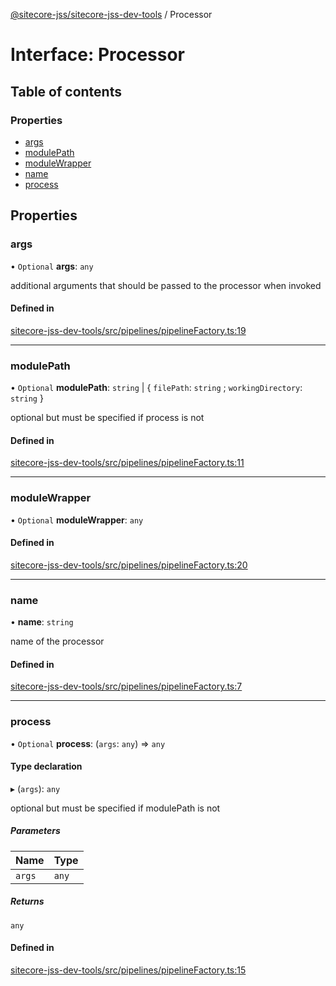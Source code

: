 [@sitecore-jss/sitecore-jss-dev-tools](../README.md) / Processor

# Interface: Processor

## Table of contents

### Properties

- [args](Processor.md#args)
- [modulePath](Processor.md#modulepath)
- [moduleWrapper](Processor.md#modulewrapper)
- [name](Processor.md#name)
- [process](Processor.md#process)

## Properties

### args

• `Optional` **args**: `any`

additional arguments that should be passed to the processor when invoked

#### Defined in

[sitecore-jss-dev-tools/src/pipelines/pipelineFactory.ts:19](https://github.com/Sitecore/jss/blob/1e6cbdd9f/packages/sitecore-jss-dev-tools/src/pipelines/pipelineFactory.ts#L19)

___

### modulePath

• `Optional` **modulePath**: `string` \| \{ `filePath`: `string` ; `workingDirectory`: `string`  }

optional but must be specified if process is not

#### Defined in

[sitecore-jss-dev-tools/src/pipelines/pipelineFactory.ts:11](https://github.com/Sitecore/jss/blob/1e6cbdd9f/packages/sitecore-jss-dev-tools/src/pipelines/pipelineFactory.ts#L11)

___

### moduleWrapper

• `Optional` **moduleWrapper**: `any`

#### Defined in

[sitecore-jss-dev-tools/src/pipelines/pipelineFactory.ts:20](https://github.com/Sitecore/jss/blob/1e6cbdd9f/packages/sitecore-jss-dev-tools/src/pipelines/pipelineFactory.ts#L20)

___

### name

• **name**: `string`

name of the processor

#### Defined in

[sitecore-jss-dev-tools/src/pipelines/pipelineFactory.ts:7](https://github.com/Sitecore/jss/blob/1e6cbdd9f/packages/sitecore-jss-dev-tools/src/pipelines/pipelineFactory.ts#L7)

___

### process

• `Optional` **process**: (`args`: `any`) => `any`

#### Type declaration

▸ (`args`): `any`

optional but must be specified if modulePath is not

##### Parameters

| Name | Type |
| :------ | :------ |
| `args` | `any` |

##### Returns

`any`

#### Defined in

[sitecore-jss-dev-tools/src/pipelines/pipelineFactory.ts:15](https://github.com/Sitecore/jss/blob/1e6cbdd9f/packages/sitecore-jss-dev-tools/src/pipelines/pipelineFactory.ts#L15)
